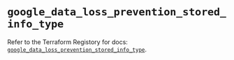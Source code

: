 # `google_data_loss_prevention_stored_info_type`

Refer to the Terraform Registory for docs: [`google_data_loss_prevention_stored_info_type`](https://registry.terraform.io/providers/hashicorp/google-beta/4.65.2/docs/resources/google_data_loss_prevention_stored_info_type).
